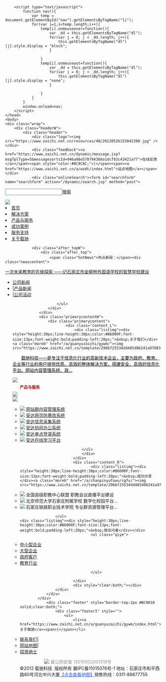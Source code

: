 <!DOCTYPE html PUBLIC "-//W3C//DTD HTML 4.01//EN" "https://www.w3.org/TR/html4/strict.dtd">
<html xmlns="https://www.w3.org/1999/xhtml">
		<head>
	<title>石家庄载驰科技有限责任公司——专业网站群、网页防篡改、信息采集、协同办公系统服务提供商</title>
	<meta name="keywords" content="石家庄载驰科技,网站群内容管理系统(andacms),网页防篡改系统,协同办公系统">
	<meta name="description" content="石家庄载驰科技,专业的网站群内容管理系统、网页防篡改系统、协同办公系统、信息采集系统提供商。">
	<script type="text/javascript" src="/dynamic/jquery.js"></script>
	<script type="text/javascript" src="/dynamic/base.js"></script>
	<script type="text/javascript" src="/dynamic/grayscale.js"></script>
	<script type="text/javascript" src="/dynamic/andaAd.js"></script>
	<script type="text/javascript" src="/dynamic/showAd.js"></script>
	<script type="text/javascript">$(function(){pageView('6f47274b80224a19901a45483aaa56e3','','');});</script>
		<meta http-equiv="Content-Type" content="text/html; charset=utf-8" />
		<meta http-equiv="Content-Type" content="text/html; charset=utf-8" />
		<link rel="stylesheet" type="text/css" href="https://www.zaichi.net.cn/template/296bf25534dd485d86241a970839c547/images/index.css"/>
		<link rel="stylesheet" type="text/css" href="https://www.zaichi.net.cn/template/296bf25534dd485d86241a970839c547/images/reset.css"/>
<script src="https://www.zaichi.net.cn/template/296bf25534dd485d86241a970839c547/images/uaredirect.js" type="text/javascript"></script>
<script type="text/javascript">uaredirect("https://m.mobile.zaichi.cn","https://www.zaichi.cn");</script>

		<script type="text/javascript">
			function nav(){
				var temp = document.getElementById("nav").getElementsByTagName("li");
				for(var i=1;i<temp.length;i++){
					temp[i].onmouseover=function(){
						var _dd = this.getElementsByTagName("dl");
						for(var j = 0; j < _dd.length; j++){
							this.getElementsByTagName("dl")[j].style.display = "block";
						}

					}
					temp[i].onmouseout=function(){						
						var _dd = this.getElementsByTagName("dl");
						for(var j = 0; j < _dd.length; j++){
							this.getElementsByTagName("dl")[j].style.display = "none";
						}

					}
				}
			}
			window.onload=nav;		
		</script>
	</head>
	<body>
	<div class="wrap">
		<div class="headerW">
			<div class="header">
				<div class="logo"><img src="https://www.zaichi.net.cn/resources/40/20120526153842390.jpg" /></div>
				<div class="feedback"><a href="https://www.zaichi.net.cn/dynamic/message.jsp?msgTplType=5&messagesortsId=946a98e578794368a1dcf83c42421a77">在线反馈</a></span><span style="color:#8C8C8C;">|</span><span><a href="https://www.zaichi.net.cn/a/wzdt/index.html">站点地图</a></span></div>
				<div class="onlineSearch"><form id="searchform" name="searchform" action="/dynamic/search.jsp" method="post">
<span class="oSInput"><input type="text" name="keyword"/></span><a href="javascript:searchform.submit();">搜索</a>
</form></div>
				<div class="onlinesale"><img src="https://www.zaichi.net.cn/resources/40/20120526153841812.jpg" /></div>
			</div>
		</div>			
			<div class="navw">
				<div class="nav" id="nav"><li><a href="/index.html">首页</a></li>

<li><a href="/a/jiejuefangan/mhwz/index.html ">解决方案</a></li>

<li><a href="/a/chanpinyufuwu/">产品与服务</a></li>

<li><a href="https://www.zaichi.net.cn/a/chanpinyufuwu/cgfx/index.html">成功案例</a></li>

<li><a href="/a/yingyongshangcheng/">服务支持</a></li>

<li><a href="/a/guanyuzaichi/gywm/index.html  ">关于载驰</a></li>
</div>
			</div>
			<div class="container">
				<div class="content_top"><!--大图轮转-->			
<style>
#focus li div{position:absolute; overflow:hidden;}
#focus .btnBg {position:absolute; width:100%; height:20px; left:0; bottom:0; background:#000;}
#focus .btn {position:absolute; width:100%;height:10px; padding:5px 10px; right:48%; bottom:2px; text-align:right;}
#focus .btn span {display:inline-block; _display:inline; _zoom:1; width:25px; height:10px; _font-size:0; margin-left:5px; cursor:pointer; background:#fff;}
#focus .btn span.on {background:#fff;}
#focus .preNext {width:45px; height:100px; position:absolute; top:90px; background:url(/dynamic/sprite.png) no-repeat 0 0; cursor:pointer;}
#focus .pre {left:0;}
#focus .next {right:0; background-position:right top;}
</style>
<div class="content_top" id="focus" style="position:relative;">
<ul style="position:absolute;height:264px;overflow:hidden;zoom:1;">
	
<li style="float:left;display:inline;height:264px;position:relative;width:100%;"><a href="#"><p style="height:264px;background:url(https://www.zaichi.net.cn/resources/40/20120530212505393.jpg) no-repeat center 0"></p></a></li>	
<li style="float:left;display:inline;height:264px;position:relative;width:100%;"><a href="#"><p style="height:264px;background:url(https://www.zaichi.net.cn/resources/40/20120530212506656.jpg) no-repeat center 0"></p></a></li>
</ul>
</div>

<script type="text/javascript">
	var sWidth = $("#focus").width();
	var len = $("#focus ul li").length;
	var index = 0;
	var picTimer;
	var btn = "<div class='btnBg'></div><div class='btn'>";
	for(var i=0; i < len; i++) {
		btn += "<span></span>";
	}
	btn += "</div><div class='preNext pre'></div><div class='preNext next'></div>";
	$("#focus").append(btn);
	$("#focus .btnBg").css("opacity",0.2);
	//为小按钮添加鼠标滑入事件，以显示相应的内容
	$("#focus .btn span").css("opacity",0.4).mouseenter(function() {
		index = $("#focus .btn span").index(this);
		showPics(index);
	}).eq(0).trigger("mouseenter");

	//上一页、下一页按钮透明度处理
	$("#focus .preNext").css("opacity",0.05).hover(function() {
		$(this).stop(true,false).animate({"opacity":"0.2"},300);
	},function() {
		$(this).stop(true,false).animate({"opacity":"0.05"},300);
	});

	//上一页按钮
	$("#focus .pre").click(function() {
		index -= 1;
		if(index == -1) {index = len - 1;}
		showPics(index);
	});

	//下一页按钮
	$("#focus .next").click(function() {
		index += 1;
		if(index == len) {index = 0;}
		showPics(index);
	});

	//本例为左右滚动，即所有li元素都是在同一排向左浮动，所以这里需要计算出外围ul元素的宽度
	$("#focus ul").css("width",sWidth * (len));
	$("#focus ul li,#focus ul li p").css("width",sWidth);
	//鼠标滑上焦点图时停止自动播放，滑出时开始自动播放
	picTimer = setInterval(function() {
		showPics(index);
		index++;
		if(index == len) {index = 0;}
	},9000); 
	$("#focus").hover(function() {
		clearInterval(picTimer);
	},function() {
		picTimer = setInterval(function() {
			showPics(index);
			index++;
			if(index == len) {index = 0;}
		},9000); 
	}).trigger("mouseout");
	
	//显示图片函数，根据接收的index值显示相应的内容
	function showPics(index) { //普通切换
		var nowLeft = -index*sWidth; //根据index值计算ul元素的left值
		$("#focus ul").stop(true,false).animate({"left":nowLeft},2500); //通过animate()调整ul元素滚动到计算出的position
		//$("#focus .btn span").removeClass("on").eq(index).addClass("on"); //为当前的按钮切换到选中的效果
		$("#focus .btn span").stop(true,false).animate({"opacity":"0.3"},300).eq(index).stop(true,false).animate({"opacity":"1"},300); //为当前的按钮切换到选中的效果
	}
</script></div>
				<div class="after_topW">
					<div class="after_top">
						<span class="hotNews">热点新闻：</span><div class="newscontent">
<a href="https://www.zaichi.net.cn/a/2018/01/29/201801294916.html">一次未来教育的先锋探索
——记石家庄市金柳林外国语学校的智慧学校建设</a>

</div>
						<ul class="newlist">
							
<li><a href="/a/xinwen/gongsixinwen/index.html">公司新闻</a></li>

<li><span>|</span><a href="/a/xinwen/chanpinxinwen/index.html">产品新闻</a></li>

<li><span>|</span><a href="/a/xinwen/gongsihuodong/index.html">公司活动</a></li>

						</ul>
					</div>
				</div>
				<div class="primarycontentW">
					<div class="primarycontent">
							<div class="content_L">
								<div class="listimg"><div style="height:30px;line-height:30px;color:#B6000F;font-size:13px;font-weight:bold;padding-left:20px;">&nbsp;关于我们</div><a class="moreb" href="/a/guanyuzaichi/gywm/"><img src="https://www.zaichi.net.cn/template/296bf25534dd485d86241a970839c547//images/more_img.jpg"/>
</a>

</div>
								<div class="aboutwe">
								<div class="aboutL" style="clear:both;"><style>
.mycompayLink{color:#000;}
.mycompayLink:hover{color:#bc0322;text-decoration:underline;}
</style>

<div style="text-indent:2em;"><a class="mycompayLink" href="/a/guanyuzaichi/gywm/"><p style="text-indent:2em;">
	载驰科技——是专注于信息化行业的高新技术企业，主要为政府、教育、企业等行业的用户提供优质、高效的整体解决方案，搭建安全、高效的信息化平台。网站内容管理系统、政...</a></div>

</div>
								<div class="aboutR"><img src="https://www.zaichi.net.cn/resources/40/2012052615384162.jpg" /></div>
								</div>												
							</div>					
							<div class="content_C">
								<div class="listimg"><div style="height:30px;line-height:30px;color:#B6000F;font-size:13px;font-weight:bold;padding-left:20px;">&nbsp;产品与服务</div><a class="moreb" href="#"><img src="https://www.zaichi.net.cn/template/296bf25534dd485d86241a970839c547//images/more_img.jpg"/>
</a>

</div>
								<div class="systemsR"><img src="https://www.zaichi.net.cn/resources/40/20120526153844343.jpg" /></div>
								<div  class="systemsL">
								<ul>
									
<li><img src="https://www.zaichi.net.cn/template/296bf25534dd485d86241a970839c547//images/list_img2.gif"/>&nbsp;<a href="#">网站群内容管理系统</a></li>

<li><img src="https://www.zaichi.net.cn/template/296bf25534dd485d86241a970839c547//images/list_img2.gif"/>&nbsp;<a href="#">安达网页防篡改系统</a></li>

<li><img src="https://www.zaichi.net.cn/template/296bf25534dd485d86241a970839c547//images/list_img2.gif"/>&nbsp;<a href="#">安达信息采集系统</a></li>

<li><img src="https://www.zaichi.net.cn/template/296bf25534dd485d86241a970839c547//images/list_img2.gif"/>&nbsp;<a href="#">安达协同办公系统</a></li>

<li><img src="https://www.zaichi.net.cn/template/296bf25534dd485d86241a970839c547//images/list_img2.gif"/>&nbsp;<a href="#">安达单点登录系统</a></li>

<li><img src="https://www.zaichi.net.cn/template/296bf25534dd485d86241a970839c547//images/list_img2.gif"/>&nbsp;<a href="#">安达在线学习平台</a></li>
							
								</ul>
								</div>
							</div>					
							<div class="content_R">
									<div class="listimg"><div style="height:30px;line-height:30px;color:#B6000F;font-size:13px;font-weight:bold;padding-left:20px;">&nbsp;成功分享</div><a class="moreb" href="/a/chanpinyufuwu/cgfx/"><img src="https://www.zaichi.net.cn/template/296bf25534dd485d86241a970839c547//images/more_img.jpg"/>
</a>

</div>
					<ul class="sucessproject">																
<li><img src="https://www.zaichi.net.cn/template/296bf25534dd485d86241a970839c547//images/list_img2.gif"/>&nbsp;<a>全国县级职教中心联盟  职教会议直播平台建设</a></li>

<li><img src="https://www.zaichi.net.cn/template/296bf25534dd485d86241a970839c547//images/list_img2.gif"/>&nbsp;<a>北京师范大学石家庄附属学校  数字化校园平台...</a></li>

<li><img src="https://www.zaichi.net.cn/template/296bf25534dd485d86241a970839c547//images/list_img2.gif"/>&nbsp;<a>石家庄铁路职业技术学院  专业群资源管理平台...</a></li>



					</ul>															<div class="listimg"><div style="height:30px;line-height:30px;color:#B6000F;font-size:13px;font-weight:bold;padding-left:20px;">&nbsp;按访问者</div></div>
									<ul class="qiye">
										
<li><a href="https://www.zaichi.net.cn/a/jiejuefangan/mhwz/index.html">中小型企业</a></li>

<li><a href="https://www.zaichi.net.cn/a/jiejuefangan/mhwz/index.html">大型企业</a></li>

<li><a href="https://www.zaichi.net.cn/a/jiejuefangan/dzzw/index.html ">政府客户</a></li>

<li><a href="https://www.zaichi.net.cn/a/jiejuefangan/szhxy/index.html ">教育行业</a></li>

									</ul>
									
							</div>
							<div style="clear:both;"></div>
					</div>			
				</div>			
			</div>
				<div class="footer" style="border-top:2px #BC0018 solid;clear:both;">
					<div class="footerI" style="">
						<ul>
							<li><a href="https://www.zaichi.net.cn/a/guanyuzaichi/gywm/index.html">关于载驰</a><span>|</span></li>
<li><a href="https://www.zaichi.net.cn/a/guanyuzaichi/lxwm/index.html">联系我们</a><span>|</span></li>
<li><a href="https://www.zaichi.net.cn/a/wzdt/index.html">网站地图</a><span>|</span></li>
<li><a href="https://www.zaichi.net.cn/a/guanyuzaichi/zxnsrlzy/index.html">招贤纳士</a></li>
<!--
<li><a href="https://www.zaichi.net.cn/a/jishuzhichi/wdxz/index.html">文档中心</a></li>
-->
						</ul>
						<ul class="clearL">
							<div style="width:300px;margin:0 auto; padding:0px 0;">
		 		<a target="_blank" href="https://www.beian.gov.cn/portal/registerSystemInfo?recordcode=13010502001519" style="display:inline-block;text-decoration:none;height:20px;line-height:20px;"><img src="/resources/40/20170114111019675.png" style="float:left;"/><p style="float:left;height:20px;line-height:20px;margin: 0px 0px 0px 5px; color:#939393;">冀公网安备 13010502001519号</p></a>
		 	</div>
<li style="list-style:none;">&copy;2012 载驰科技&nbsp;&nbsp;<span>版权所有</span> 冀IPC备11015076号-1 地址：石家庄市和平西路80号河北中兴大厦<a href="https://www.zaichi.net.cn/a/guanyuzaichi/lxwm/index.html" style="color:#2958E0;">【点击查看地图】</a>销售热线：0311-89877755<div style="display:none"><script src="https://s23.cnzz.com/stat.php?id=3433349&web_id=3433349&show=pic1" language="JavaScript"></script></div></li>
						</ul>
					</div>
				</div>
	</div>
	</body>
</html>
<!-- Powered by AndaCMS(安达网站群内容管理系统) v1.7 -->
<!-- 石家庄载驰科技有限责任公司 Copyright(C) 2010 - 2016 -->
